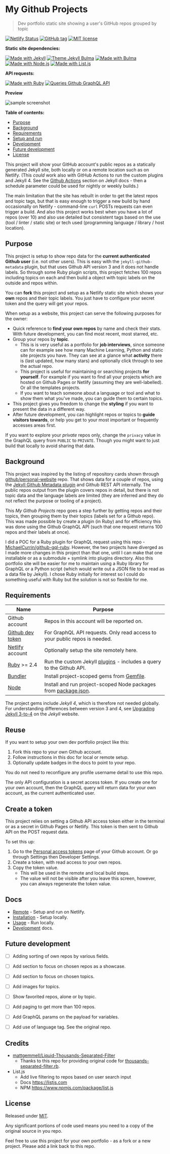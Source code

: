 # My Github Projects
> Dev portfolio static site showing a user's GitHub repos grouped by topic

[![Netlify Status](https://api.netlify.com/api/v1/badges/43e6a441-a21b-4672-84be-e182a337e4cc/deploy-status)](https://app.netlify.com/sites/michael-currin/deploys)
[![GitHub tag](https://img.shields.io/github/tag/MichaelCurrin/my-github-projects.svg)](https://GitHub.com/MichaelCurrin/my-github-projects/tags/)
[![MIT license](https://img.shields.io/badge/License-MIT-blue.svg)](#license)

**Static site dependencies:**

[![Made with Jekyll](https://img.shields.io/badge/Made_with-Jekyll-blue.svg?logo=jekyll)](https://jekyllrb.com)
[![Theme Jekyll Bulma](https://img.shields.io/badge/Theme-jekyll%2D-bulma-blue.svg)](https://github.com/jekyll-octopod/jekyll-bulma)
[![Made with Bulma](https://img.shields.io/badge/Made_with-Bulma-blue.svg?logo=bulma)](https://bulma.io/)
[![Made with Node.js](https://img.shields.io/badge/Made_with-Node.js-blue.svg?logo=javascript)](https://nodejs.org/)
[![Made with List.js](https://img.shields.io/badge/Made_with-List.js-blue.svg)](https://listjs.com/)

**API requests:**

[![Made with Ruby](https://img.shields.io/badge/Made_with-Ruby-blue.svg?logo=ruby)](https://www.ruby-lang.org)
[![Queries Github GraphQL API](https://img.shields.io/badge/Queries-Github_GraphQL_API-blue.svg?logo=graphql)](https://developer.github.com/v4/)

**Preview**

![sample screenshot](/sample.jpg)


**Table of contents:**

- [Purpose](#purpose)
- [Background](#background)
- [Requirements](#requirements)
- [Setup and run](#setup-and-run)
- [Development](#development)
- [Future development](#future-development)
- [License](#license)

This project will show your GitHub account's public repos as a statically generated Jekyll site, both locally or on a remote location such as on Netlify. (This _could_ work also with GitHub Actions to run the custom plugins and Jekyll 4. See the [Github Actions](https://jekyllrb.com/docs/continuous-integration/github-actions/) section on Jekyll docs - then a schedule parameter could be used for nightly or weekly builds.)

The main limitation that the site has rebuilt in order to get the latest repos and topic tags, but that is easy enough to trigger a new build by hand occasionally on Netlify - command-line `curl` POSTs requests can even trigger a build. And also this project works best when you have a lot of repos (over 10) and also use detailed but consistent tags based on the use (tool / linter / static site) or tech used (programming language / library / host location).


## Purpose

This project is setup to show repo data for the **current authenticated Github user** (i.e. not other users). This is easy with the `jekyll-github-metadata` plugin, but that uses Github API version 3 and it does not handle labels. So through some Ruby plugin scripts, this project fetches 100 repos including topics on each and then build a object with topic labels on the outside and repos within.

You can **fork** this project and setup as a Netlify static site which shows your **own** repos and their topic labels. You just have to configure your secret token and the query will get your repos.

When setup as a website, this project can serve the following purposes for the owner:

- Quick reference to **find your own repos** by name and check their stats. With future development, you can find most recent, most starred, etc.
- Group your repos by **topic**.
    - This is is very useful as a portfolio for **job interviews**, since someone can for example see how many Machine Learning, Python and static site projects you have. They can see at a glance what **activity** there is (last updated, how many stars) and optionally click through to see the actual repo.
    - This project is useful for maintaining or searching projects **for yourself**. For example if you want to find all your projects which are hosted on Github Pages or Netlify (assuming they are well-labelled). Or all the templates projects.
    - If you want to teach someone about a language or tool and what to show them what you've made, you can guide them to certain topics.
- This project gives you freedom to change the **styling** if you want to present the data in a different way.
- After future development, you can highlight repos or topics to **guide visitors towards**, or help you get to your most important or frequently accesses areas first.

If you want to explore your _private_ repos only, change the `privacy` value in the GraphQL query from `PUBLIC` to `PRIVATE`. Though you might want to just build that locally to avoid sharing that data.


## Background

This project was inspired by the listing of repository cards shown through [github/personal-website](https://github.com/github/personal-website) repo. That shows data for a couple of repos, using the [Jekyll Github Metadata plugin](https://github.com/jekyll/github-metadata) and Github REST API internally. The public repos output from the plugin covers repos in detail, but there is not topic data and the language labels are limited (they are inferred and they do not reflect the purpose or tooling of a project).

This _My Github Projects_ repo goes a step further by getting repos and their topics, then grouping them by their topics (labels set for a Github repo). This was made possible by create a plugin (in Ruby) and for efficiency this was done using the Github GraphQL API (such that one request returns 100 repos and their labels at once).

I did a POC for a Ruby plugin for GraphQL request using this repo - [MichaelCurrin/github-gql-ruby](https://github.com/MichaelCurrin/github-gql-ruby). However, the two projects have diverged as I made more changes in this project than that one, until I can make that one installable or as a submodule + symlink into plugins directory. Also this portfolio site will be easier for me to maintain using a Ruby library for GraphQL or a Python script (which would write out a JSON file to be read as a data file by Jekyll).
I chose Ruby initially for interest so I could do something useful with Ruby but the solution is not so flexible for me.

## Requirements

| Name                                                   | Purpose                                                                          |
| ------------------------------------------------------ | -------------------------------------------------------------------------------- |
| Github account                                         | Repos in this account will be reported on.                                       |
| [Github dev token](https://github.com/settings/tokens) | For GraphQL API requests. Only read access to your public repos is needed.       |
| [Netlify](https://netlify.com) account                 | Optionally setup the site remotely here.                                         |
| [Ruby](https://www.ruby-lang.org/en/) >= 2.4           | Run the custom Jekyll [plugins](/_plugins) - includes a query to the Github API. |
| [Bundler](https://bundler.io/)                         | Install project-scoped gems from [Gemfile](/Gemfile).                            |
| [Node](https://nodejs.org/)                            | Install and run project-scoped Node packages from [package.json](/package.json). |

The project gems include _Jekyll 4_, which is therefore not needed globally. For understanding differences between version 3 and 4, see [Upgrading Jekyll 3-to-4](https://jekyllrb.com/docs/upgrading/3-to-4/) on the _Jekyll_ website.


## Reuse

If you want to setup your own dev portfolio project like this:

1. Fork this repo to your own Github account.
3. Follow instructions in this doc for local or remote setup.
2. Optionally update badges in the docs to point to your repo.

You do not need to reconfigure any profile username detail to use this repo.

The only API configuration is a secret access token. If you create one for your own account, then the GraphQL query will return data for your own account, as the current authenticated user.


## Create a token

This project relies on setting a Github API access token either in the terminal or as a secret in Github Pages or Netlify. This token is then sent to Github API on the POST request data.

To set this up:

1. Go to the [Personal access tokens](https://github.com/settings/tokens) page of your Github account. Or go through Settings then Developer Settings.
2. Create a token, with read access to your own repos.
3. Copy the token value.
    - This will be used in the remote and local build steps.
    - The value will not be visible after you leave this screen, however, you can always regenerate the token value.


## Docs

- [Remote](/docs/remote.md) - Setup and run on Netlify.
- [Installation](/docs/installation.md) - Setup locally.
- [Usage](/docs/usage.md) - Run locally.
- [Development](/docs/development.md) docs.

## Future development

- [ ] Adding sorting of own repos by various fields.
- [ ] Add section to focus on chosen repos as a showcase.
- [ ] Add section to focus on chosen topics.
- [ ] Add images for topics.
- [ ] Show favorited repos, alone or by topic.
- [ ] Add paging to get more than 100 repos.
- [ ] Add GraphQL params on the payload for variables.
- [ ] Add use of language tag. See the original repo.


## Credits

- [mattgemmell/Liquid-Thousands-Separated-Filter](https://github.com/mattgemmell/Liquid-Thousands-Separated-Filter)
    - Thanks to this repo for providing original code for [thousands-separated-filter.rb](/_plugins/thousands-separated-filter.rb).
- List.js
    - Add live filtering to repos based on user search input
    - Docs https://listjs.com
    - NPM https://www.npmjs.com/package/list.js


## License

Released under [MIT](/LICENSE).

Any significant portions of code used means you need to a copy of the original source in you repo.

Feel free to use this project for your own portfolio - as a fork or a new project. Please add a link back to this repo.
